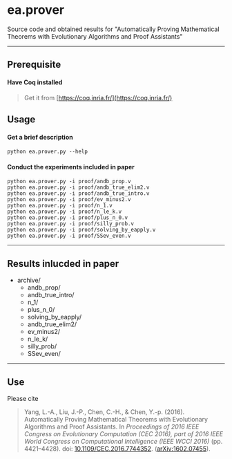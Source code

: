 ea.prover
========

Source code and obtained results for "Automatically Proving Mathematical Theorems with Evolutionary Algorithms and Proof Assistants"

----------

Prerequisite
------------

#### Have Coq installed

> Get it from [https://coq.inria.fr/](https://coq.inria.fr/)

Usage
-----

#### Get a brief description

```python ea.prover.py --help```

#### Conduct the experiments included in paper

```
python ea.prover.py -i proof/andb_prop.v
python ea.prover.py -i proof/andb_true_elim2.v
python ea.prover.py -i proof/andb_true_intro.v
python ea.prover.py -i proof/ev_minus2.v
python ea.prover.py -i proof/n_1.v
python ea.prover.py -i proof/n_le_k.v
python ea.prover.py -i proof/plus_n_0.v
python ea.prover.py -i proof/silly_prob.v
python ea.prover.py -i proof/solving_by_eapply.v
python ea.prover.py -i proof/SSev_even.v
```

----------

Results inlucded in paper
---------------

* archive/
	* andb_prop/
	* andb_true_intro/
	* n_1/
	* plus_n_0/
	* solving_by_eapply/
	* andb_true_elim2/
	* ev_minus2/
	* n_le_k/
	* silly_prob/
	* SSev_even/

----------

Use
---

Please cite

> Yang, L.-A., Liu, J.-P., Chen, C.-H., & Chen, Y.-p. (2016). Automatically Proving Mathematical Theorems with Evolutionary Algorithms and Proof Assistants. In <i>Proceedings of 2016 IEEE Congress on Evolutionary Computation (CEC 2016), part of 2016 IEEE World Congress on Computational Intelligence (IEEE WCCI 2016)</i> (pp. 4421–4428). doi: [10.1109/CEC.2016.7744352](http://dx.doi.org/10.1109/CEC.2016.7744352). ([arXiv:1602.07455](http://arxiv.org/abs/1602.07455)).
